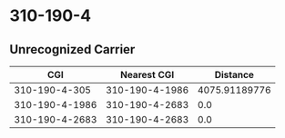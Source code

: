 # 310-190-4
## Unrecognized Carrier


| CGI | Nearest CGI | Distance |
|-----|-------------|----------|
| 310-190-4-305 | 310-190-4-1986 | 4075.91189776 |
| 310-190-4-1986 | 310-190-4-2683 | 0.0 |
| 310-190-4-2683 | 310-190-4-2683 | 0.0 |
